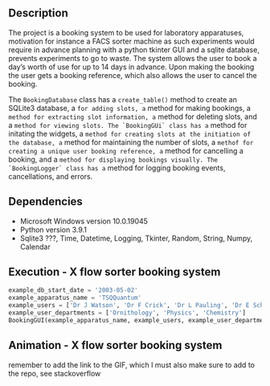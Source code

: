 ## Description 
The project is a booking system to be used for laboratory apparatuses, motivation for instance a FACS sorter machine as such experiments would require in advance planning with a python tkinter GUI and a sqlite database, prevents experiments to go to waste. The system allows the user to book a day’s worth of use for up to 14 days in advance. Upon making the booking the user gets a booking reference, which also allows the user to cancel the booking.  

The `BookingDatabase` class has a `create_table()` method to create an SQLite3 database, a `` for adding slots, a `` method for making bookings, a `` method for extracting slot information, a `` method for deleting slots, and a `` method for viewing slots. The `BookingGUi` class has a ``  method for initating the widgets, a `` method for creating slots at the initiation of the database, a `` method for maintaining the number of slots, a `` methof for creating a unique user booking reference, a `` method for cancelling a booking, and a `` method for displaying bookings visually. The `BookingLogger` class has a `` method for logging booking events, cancellations, and errors.  

## Dependencies
* Microsoft Windows version 10.0.19045
* Python version 3.9.1
* Sqlite3 ???, Time, Datetime, Logging, Tkinter, Random, String, Numpy, Calendar

## Execution - X flow sorter booking system 
```python
example_db_start_date = '2003-05-02'
example_apparatus_name = 'TSQQuantum'
example_users = ['Dr J Watson', 'Dr F Crick', 'Dr L Pauling', 'Dr E Schroedinger'] 
example_user_departments = ['Ornithology', 'Physics', 'Chemistry'] 
BookingGUI(example_apparatus_name, example_users, example_user_departments, example_db_start_date)
```

## Animation - X flow sorter booking system 
remember to add the link to the GIF, which I must also make sure to add to the repo, see stackoverflow 
